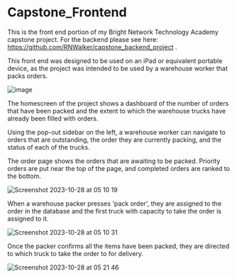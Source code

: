 # Capstone_Frontend

This is the front end portion of my Bright Network Technology Academy capstone project. For the backend please see here: https://github.com/RNWalker/capstone_backend_project .

This front end was designed to be used on an iPad or equivalent portable device, as the project was intended to be used by a warehouse worker that packs orders.

![image](https://github.com/RNWalker/Capstone_Frontend/assets/78052216/3cb4dfe3-f999-4217-8888-f03cb5431d00)


The homescreen of the project shows a dashboard of the number of orders that have been packed and the extent to which the warehouse trucks have already been filled with orders.

Using the pop-out sidebar on the left, a warehouse worker can navigate to orders that are outstanding, the order they are currently packing, and the status of each of the trucks. 

The order page shows the orders that are awaiting to be packed. Priority orders are put near the top of the page, and completed orders are ranked to the bottom.

![Screenshot 2023-10-28 at 05 10 19](https://github.com/RNWalker/Capstone_Frontend/assets/78052216/93d000ec-f3c6-4741-a6ca-0b0b2de690dc)

When a warehouse packer presses 'pack order', they are assigned to the order in the database and the first truck with capacity to take the order is assigned to it.

![Screenshot 2023-10-28 at 05 10 31](https://github.com/RNWalker/Capstone_Frontend/assets/78052216/172d161a-7b69-4377-b572-70a2dbea2ae8)

Once the packer confirms all the items have been packed, they are directed to which truck to take the order to for delivery.


![Screenshot 2023-10-28 at 05 21 46](https://github.com/RNWalker/Capstone_Frontend/assets/78052216/23728566-29ca-4a3f-a02a-5b0297689857)
